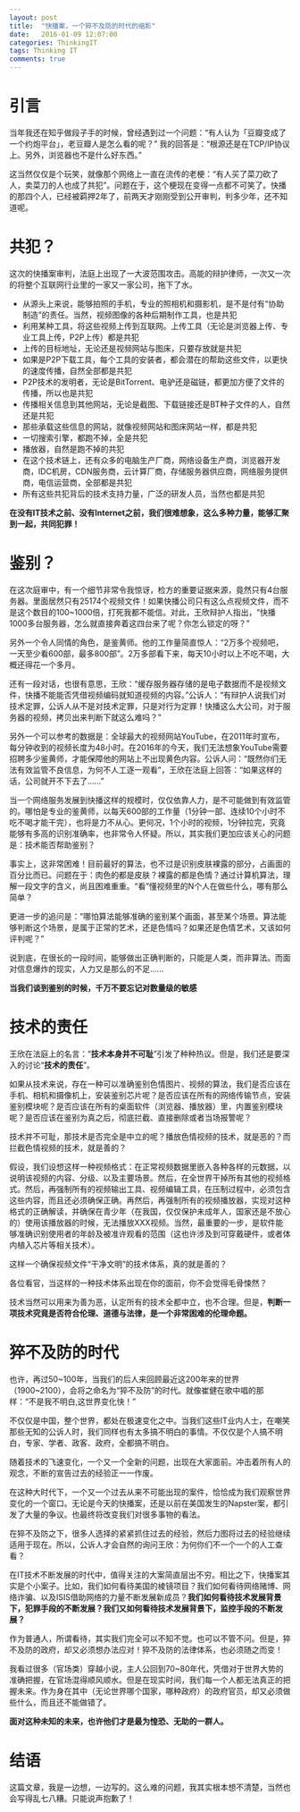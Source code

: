 ```yaml
---
layout: post
title:  "快播案，一个猝不及防的时代的缩影"
date:   2016-01-09 12:07:00
categories: ThinkingIT
tags: Thinking IT
comments: true
---
```


# 引言

当年我还在知乎做段子手的时候，曾经遇到过一个问题：“有人认为「豆瓣变成了一个约炮平台」，老豆瓣人是怎么看的呢？” 我的回答是：“根源还是在TCP/IP协议上。另外，浏览器也不是什么好东西。”

这当然仅仅是个玩笑，就像那个网络上一直在流传的老梗：“有人买了菜刀砍了人，卖菜刀的人也成了共犯”。问题在于，这个梗现在变得一点都不可笑了。快播的那四个人，已经被羁押2年了，前两天才刚刚受到公开审判，判多少年，还不知道呢。

# 共犯？

这次的快播案审判，法庭上出现了一大波范围攻击。高能的辩护律师，一次又一次的将整个互联网行业里的一家又一家公司，拖下了水。

* 从源头上来说，能够拍照的手机，专业的照相机和摄影机，是不是付有“协助制造”的责任。当然，视频图像的各种后期制作工具，也是共犯
* 利用某种工具，将这些视频上传到互联网。上传工具（无论是浏览器上传、专业工具上传，P2P上传）都是共犯
* 上传的目标地址，无论还是视频网站与图床，只要存放就是共犯
* 如果是P2P下载工具，每个工具的安装者，都会潜在的帮助这些文件，以更快的速度传播，自然全部都是共犯
* P2P技术的发明者，无论是BitTorrent、电驴还是磁链，都更加方便了文件的传播，所以也是共犯
* 传播相关信息到其他网站，无论是截图、下载链接还是BT种子文件的人，自然还是共犯
* 那些承载这些信息的网站，就像视频网站和图床网站一样，都是共犯
* 一切搜索引擎，都跑不掉，全是共犯
* 播放器，自然是跑不掉的共犯
* 在这个技术链上，还有众多的电脑生产厂商，网络设备生产商，浏览器开发商，IDC机房，CDN服务商，云计算厂商，存储服务器供应商，网络服务提供商，电信运营商，全部都是共犯
* 所有这些共犯背后的技术支持力量，广泛的研发人员，当然也都是共犯

**在没有IT技术之前、没有Internet之前，我们很难想象，这么多种力量，能够汇聚到一起，共同犯罪！**

# 鉴别？

在这次庭审中，有一个细节非常令我惊讶，检方的重要证据来源，竟然只有4台服务器。里面居然只有25174个视频文件！如果快播公司只有这么点视频文件，而不是这个数目的100~1000倍，打死我都不能信。对此，王欣辩护人指出，“快播1000多台服务器，怎么就直接奔着这四台来了呢？你怎么锁定的呀？”

另外一个令人同情的角色，是鉴黄师。他的工作量简直惊人：“2万多个视频吧，一天至少看600部，最多800部”。2万多部看下来，每天10小时以上不吃不喝，大概还得花一个多月。

还有一段对话，也很有意思，王欣：“缓存服务器存储的是电子数据而不是视频文件，快播不能能否凭借视频编码就知道视频的内容。”公诉人：“有辩护人说我们对技术定罪，公诉人从不是对技术定罪，只是对行为定罪！快播这么大公司，对于服务器的视频，拷贝出来判断下就这么难吗？”

另外一个可以参考的数据是：全球最大的视频网站YouTube，在2011年时宣布，每分钟收到的视频长度为48小时。在2016年的今天，我们无法想象YouTube需要招聘多少鉴黄师，才能保障他的网站上不出现黄色内容。公诉人问：“既然你们无法有效监管不良信息，为何不人工逐一观看”，王欣在法庭上回答：“如果这样的话，公司就开不下去了......”

当一个网络服务发展到快播这样的规模时，仅仅依靠人力，是不可能做到有效监管的。哪怕是专业的鉴黄师，以每天600部的工作量（1分钟一部、连续10个小时不吃不喝才能干完），也将是力不从心。更何况，1个小时的视频，1分钟拉完，究竟能够有多高的识别准确率，也非常令人怀疑。所以，其实我们更加应该关心的问题是：技术能否帮助鉴别？

事实上，这非常困难！目前最好的算法，也不过是识别皮肤裸露的部分，占画面的百分比而已。问题在于：肉色的都是皮肤？裸露的都是色情？通过计算机算法，理解一段文字的含义，尚且困难重重。“看”懂视频里的N个人在做些什么，哪有那么简单？

更进一步的追问是：“哪怕算法能够准确的鉴别某个画面，甚至某个场景。算法能够判断这个场景，是属于正常的艺术，还是色情吗？如果还是色情艺术，又该如何评判呢？”

说到底，在很长的一段时间，能够做出正确判断的，只能是人类，而非算法。而面对信息爆炸的现实，人力又是那么的不足......

**当我们谈到鉴别的时候，千万不要忘记对数量级的敏感**

# 技术的责任

王欣在法庭上的名言：“**技术本身并不可耻**”引发了种种热议。但是，我们还是要深入的讨论“**技术的责任**”。

如果从技术来说，存在一种可以准确鉴别色情图片、视频的算法，我们是否应该在手机、相机和摄像机上，安装鉴别芯片呢？是否应该在所有的网络传输节点，安装鉴别模块呢？是否应该在所有的桌面软件（浏览器、播放器）里，内置鉴别模块呢？是否应该在鉴别为真之后，彻底拦截、直接删除或者当场报警呢？

技术并不可耻，那技术是否完全是中立的呢？播放色情视频的技术，就是恶的？而拦截色情视频的技术，就是善的？

假设，我们设想这样一种视频格式：在正常视频数据里嵌入各种各样的元数据，以说明该视频的内容、分级、以及主要场景。然后，在全世界干掉所有其他的视频格式。然后，再强制所有的视频输出工具、视频编辑工具，在压制过程中，必须包含这些内容，而且还必须确保正确。再然后，再强制所有的视频播放器，实现对这种格式的正确解读，并确保在青少年（在我国，仅仅保护未成年人，国家还是不放心的）使用该播放器的时候，无法播放XXX视频。当然，最重要的一步，是软件能够准确识别使用者的年龄及被准许观看的范围（这也许涉及到可穿戴硬件，或者体内植入芯片等相关技术）。

这样一个确保视频文件“干净文明”的技术体系，真的就是善的？

各位看官，当这样的一种技术体系出现在你的面前，你不会觉得毛骨悚然？

技术当然可以用来为善为恶，认定所有的技术全都中立，也不合理。但是，**判断一项技术究竟是否符合伦理、道德与法律，是一个非常困难的伦理命题。**

# 猝不及防的时代

也许，再过50~100年，当我们的后人来回顾最近这200年来的世界（1900~2100），会将之命名为“猝不及防”的时代。就像崔健在歌中唱的那样：“不是我不明白,这世界变化快！”

不仅仅是中国，整个世界，都处在极速变化之中。当我们这些IT业内人士，在嘲笑那些无知的公诉人时，我们同样也有太多搞不明白的事情。不仅仅是个人搞不明白，专家、学者、政客、政府，全都搞不明白。

随着技术的飞速变化，一个又一个全新的问题，出现在大家面前。冲击着所有人的观念，不断的宣告过去的经验正一一作废。

在这种大时代下，一个又一个过去从来不可能出现的案件，恰恰成为我们观察世界变化的一个窗口。无论是今天的快播案，还是以前在美国发生的Napster案，都引发了大量的争议。也最终将改变我们对很多事物的看法。

在猝不及防之下，很多人选择的紧紧抓住过去的经验，然后力图将过去的经验继续适用于现在。所以，公诉人才会自然的询问王欣：为何你们不一个一个的人工查看？

在IT技术不断发展的时代中，值得关注的大案简直层出不穷。相比之下，快播案其实是个小案子。比如，我们如何看待美国的棱镜项目？我们如何看待网络赌博、网络诈骗、以及ISIS借助网络的力量不断发展新成员？**我们如何看待技术发展背景下，犯罪手段的不断发展？我们又如何看待技术发展背景下，监控手段的不断发展？**

作为普通人，所谓看待，其实我们完全可以不知不觉。也可以不管不问。但是，猝不及防的政府，却又必须想办法应对！猝不及防的法律体系，也必须随之而变！

我看过很多（官场类）穿越小说，主人公回到70~80年代，凭借对于世界大势的准确把握，在官场混得顺风顺水。但是在现实时间，我们每一个人都无法真正的把握未来。作为身在其中（无论世界哪个国家，哪种政府）的政府官员，却又必须做些什么，而且还不能做错了。

**面对这种未知的未来，也许他们才是最为惶恐、无助的一群人。**

# 结语

这篇文章，我是一边想，一边写的。这么难的问题，我其实根本想不清楚，当然也会写得乱七八糟。只能说声抱歉了！